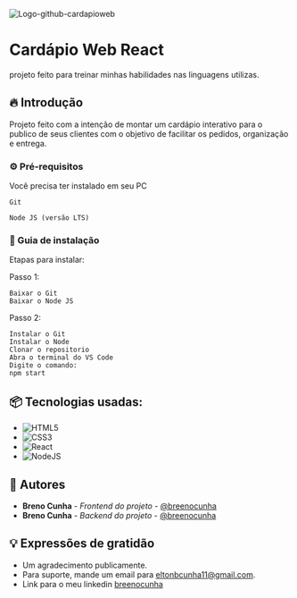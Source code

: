 
![Logo-github-cardapioweb](https://github.com/breenocunha/food-cardapio-digital-react/assets/154290956/a12b556a-a505-474b-8877-43629771a0ce)

# Cardápio Web React

projeto feito para treinar minhas habilidades nas linguagens utilizas.

## 🔥 Introdução

Projeto feito com a intenção de montar um cardápio interativo para o publico de seus clientes com o objetivo de facilitar os pedidos, organização e entrega.

### ⚙️ Pré-requisitos

Você precisa ter instalado em seu PC

```
Git

Node JS (versão LTS)
```

### 🔨 Guia de instalação


Etapas para instalar:

Passo 1:
```
Baixar o Git
Baixar o Node JS
```
Passo 2:
```
Instalar o Git
Instalar o Node
Clonar o repositorio
Abra o terminal do VS Code
Digite o comando:
npm start
```

## 📦 Tecnologias usadas:

* ![HTML5](https://img.shields.io/badge/html5-%23E34F26.svg?style=for-the-badge&logo=html5&logoColor=white)
* ![CSS3](https://img.shields.io/badge/css3-%231572B6.svg?style=for-the-badge&logo=css3&logoColor=white)
* ![React](https://img.shields.io/badge/react-%2320232a.svg?style=for-the-badge&logo=react&logoColor=%2361DAFB)
* ![NodeJS](https://img.shields.io/badge/node.js-6DA55F?style=for-the-badge&logo=node.js&logoColor=white)

## 👷 Autores

* **Breno Cunha** - *Frontend do projeto* - [@breenocunha](https://github.com/breenocunha)
* **Breno Cunha** - *Backend do projeto* - [@breenocunha](https://github.com/breenocunha)

## 💡 Expressões de gratidão

* Um agradecimento publicamente.
* Para suporte, mande um email para eltonbcunha11@gmail.com.
* Link para o meu linkedin [breenocunha](https://www.linkedin.com/in/brenocunha/)
